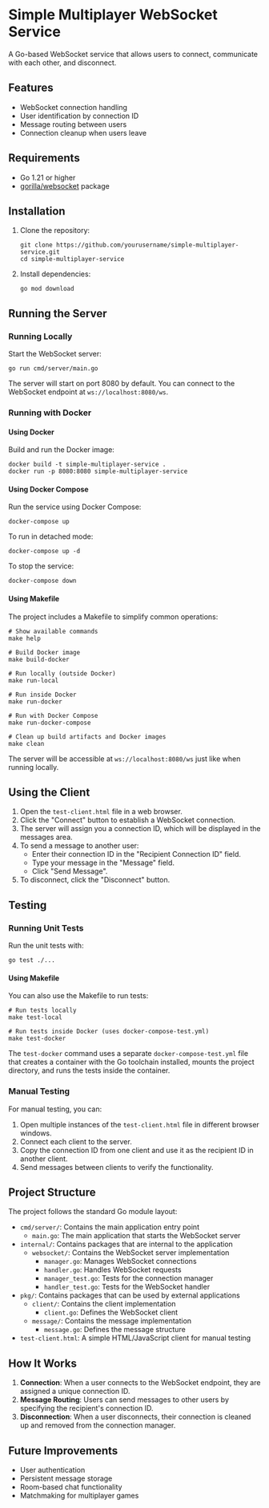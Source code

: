 # Simple Multiplayer WebSocket Service

A Go-based WebSocket service that allows users to connect, communicate with each other, and disconnect.

## Features

- WebSocket connection handling
- User identification by connection ID
- Message routing between users
- Connection cleanup when users leave

## Requirements

- Go 1.21 or higher
- [gorilla/websocket](https://github.com/gorilla/websocket) package

## Installation

1. Clone the repository:
   ```
   git clone https://github.com/yourusername/simple-multiplayer-service.git
   cd simple-multiplayer-service
   ```

2. Install dependencies:
   ```
   go mod download
   ```

## Running the Server

### Running Locally

Start the WebSocket server:

```
go run cmd/server/main.go
```

The server will start on port 8080 by default. You can connect to the WebSocket endpoint at `ws://localhost:8080/ws`.

### Running with Docker

#### Using Docker

Build and run the Docker image:

```
docker build -t simple-multiplayer-service .
docker run -p 8080:8080 simple-multiplayer-service
```

#### Using Docker Compose

Run the service using Docker Compose:

```
docker-compose up
```

To run in detached mode:

```
docker-compose up -d
```

To stop the service:

```
docker-compose down
```

#### Using Makefile

The project includes a Makefile to simplify common operations:

```
# Show available commands
make help

# Build Docker image
make build-docker

# Run locally (outside Docker)
make run-local

# Run inside Docker
make run-docker

# Run with Docker Compose
make run-docker-compose

# Clean up build artifacts and Docker images
make clean
```

The server will be accessible at `ws://localhost:8080/ws` just like when running locally.

## Using the Client

1. Open the `test-client.html` file in a web browser.
2. Click the "Connect" button to establish a WebSocket connection.
3. The server will assign you a connection ID, which will be displayed in the messages area.
4. To send a message to another user:
   - Enter their connection ID in the "Recipient Connection ID" field.
   - Type your message in the "Message" field.
   - Click "Send Message".
5. To disconnect, click the "Disconnect" button.

## Testing

### Running Unit Tests

Run the unit tests with:

```
go test ./...
```

#### Using Makefile

You can also use the Makefile to run tests:

```
# Run tests locally
make test-local

# Run tests inside Docker (uses docker-compose-test.yml)
make test-docker
```

The `test-docker` command uses a separate `docker-compose-test.yml` file that creates a container with the Go toolchain installed, mounts the project directory, and runs the tests inside the container.

### Manual Testing

For manual testing, you can:

1. Open multiple instances of the `test-client.html` file in different browser windows.
2. Connect each client to the server.
3. Copy the connection ID from one client and use it as the recipient ID in another client.
4. Send messages between clients to verify the functionality.

## Project Structure

The project follows the standard Go module layout:

- `cmd/server/`: Contains the main application entry point
  - `main.go`: The main application that starts the WebSocket server
- `internal/`: Contains packages that are internal to the application
  - `websocket/`: Contains the WebSocket server implementation
    - `manager.go`: Manages WebSocket connections
    - `handler.go`: Handles WebSocket requests
    - `manager_test.go`: Tests for the connection manager
    - `handler_test.go`: Tests for the WebSocket handler
- `pkg/`: Contains packages that can be used by external applications
  - `client/`: Contains the client implementation
    - `client.go`: Defines the WebSocket client
  - `message/`: Contains the message implementation
    - `message.go`: Defines the message structure
- `test-client.html`: A simple HTML/JavaScript client for manual testing

## How It Works

1. **Connection**: When a user connects to the WebSocket endpoint, they are assigned a unique connection ID.
2. **Message Routing**: Users can send messages to other users by specifying the recipient's connection ID.
3. **Disconnection**: When a user disconnects, their connection is cleaned up and removed from the connection manager.

## Future Improvements

- User authentication
- Persistent message storage
- Room-based chat functionality
- Matchmaking for multiplayer games
